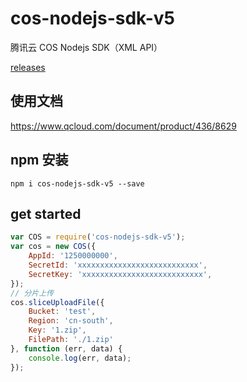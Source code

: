 # cos-nodejs-sdk-v5

腾讯云 COS Nodejs SDK（XML API）

[releases](https://github.com/tencentyun/cos-nodejs-sdk-v5/releases)

## 使用文档

https://www.qcloud.com/document/product/436/8629

## npm 安装

```
npm i cos-nodejs-sdk-v5 --save
```

## get started

```javascript
var COS = require('cos-nodejs-sdk-v5');
var cos = new COS({
    AppId: '1250000000',
    SecretId: 'xxxxxxxxxxxxxxxxxxxxxxxxxxx',
    SecretKey: 'xxxxxxxxxxxxxxxxxxxxxxxxxxx',
});
// 分片上传
cos.sliceUploadFile({
    Bucket: 'test',
    Region: 'cn-south',
    Key: '1.zip',
    FilePath: './1.zip'
}, function (err, data) {
    console.log(err, data);
});
```
